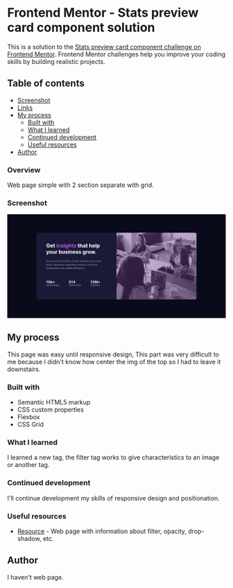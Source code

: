 # Frontend Mentor - Stats preview card component solution

This is a solution to the [Stats preview card component challenge on Frontend Mentor](https://www.frontendmentor.io/challenges/stats-preview-card-component-8JqbgoU62). Frontend Mentor challenges help you improve your coding skills by building realistic projects. 

## Table of contents
  - [Screenshot](#screenshot)
  - [Links](#links)
- [My process](#my-process)
  - [Built with](#built-with)
  - [What I learned](#what-i-learned)
  - [Continued development](#continued-development)
  - [Useful resources](#useful-resources)
- [Author](#author)

### Overview

Web page simple with 2 section separate with grid.

### Screenshot

![](./images/screenshot/capture.png)



## My process

This page was easy until responsive design, This part was very difficult to me because I didn't know how center the img of the top so I had to leave it downstairs.


### Built with

- Semantic HTML5 markup
- CSS custom properties
- Flexbox
- CSS Grid


### What I learned

I learned a new tag, the filter tag works to give characteristics to an image or another tag.


### Continued development

I'll continue development my skills of responsive design and positionation.

### Useful resources

- [Resource](https://www.delftstack.com/es/howto/css/css-change-image-color/) - Web page with information about filter, opacity, drop-shadow, etc. 


## Author

I haven't web page.

